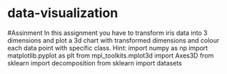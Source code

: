 # data-visualization
#Assinment
In this assignment you have to transform iris data into 3 dimensions 
and plot a 3d chart with transformed dimensions and colour each data 
point with specific class.
Hint:
import numpy as np
import matplotlib.pyplot as plt
from mpl_toolkits.mplot3d import Axes3D
from sklearn import decomposition
from sklearn import datasets
